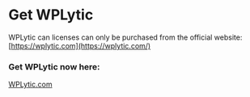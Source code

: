 # Get WPLytic

WPLytic can licenses can only be purchased from the official website: [https://wplytic.com](https://wplytic.com/)

### Get WPLytic now here:

[WPLytic.com](https://wplytic.com/)
